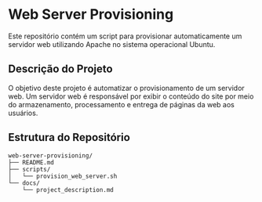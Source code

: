 # Web Server Provisioning

Este repositório contém um script para provisionar automaticamente um servidor web utilizando Apache no sistema operacional Ubuntu.

## Descrição do Projeto

O objetivo deste projeto é automatizar o provisionamento de um servidor web. Um servidor web é responsável por exibir o conteúdo do site por meio do armazenamento, processamento e entrega de páginas da web aos usuários.

## Estrutura do Repositório

```plaintext
web-server-provisioning/
├── README.md
├── scripts/
│   └── provision_web_server.sh
└── docs/
    └── project_description.md
